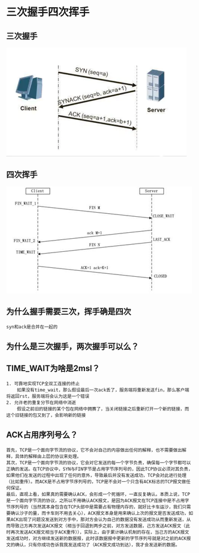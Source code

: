 # 三次握手四次挥手


## 三次握手
![三次握手](_v_images/20200302081154247_704308712.png)

## 四次挥手
![四次挥手](_v_images/20200302081459645_548744059.png)


## 为什么握手需要三次，挥手确是四次
    syn和ack是合并在一起的

## 为什么是三次握手，两次握手可以么？



## TIME_WAIT为啥是2msl？
    1. 可靠地实现TCP全双工连接的终止
        如果没有time_wait，那么假设最后一次ack丢了，服务端将重新发送fin，那么客户端将返回rst，服务端将会认为这是一个错误
    2. 允许老的重复分节在网络中消逝
        假设之前旧的链接的某个包在网络中拥赛了，当关闭链接之后重新打开一个新的链接，而这个旧链接的包又到了，会影响新的链接


## ACK占用序列号么？
    首先，TCP是一个面向字节流的协议，它不会对自己的内容做出任何的解释，也不需要做出解释，具体的解释由上层的协议来处理。
    其次，TCP是一个面向字节流的协议，它会对它发送的每一个字节负责，确保每一个字节都可以正确的发送。在TCP协议中，SYN与FIN字节是占用字节序列号的，因此TCP协议必须对其负责，如果他们在发送的过程中出现了任何的意外，导致最后并没有发送成功，TCP会对此进行处理（比如重传）。而ACK是不占用字节序列号的，TCP是不会对一个只含有ACK标志的TCP报文做任何保证。
    最后，直观上看，如果真的需要确认ACK，会形成一个死循环，一直反复确认。本质上说，TCP是一个面向字节流的协议，之所以不用确认ACK报文，是因为ACK报文在TCP连接中是不占用字节序列号的（当然其本身包含在TCP头部中是需要占有物理内存的，就好比卡车运沙，我们只需要确认沙子的量，而卡车则不用去关心），ACK报文本身是用来确认上次的报文是否发送成功，如果ACK出现了问题没发送到对方手中，那对方会认为自己的数据没有发送成功从而重新发送，从而导致己方再次发送ACK报文（相当于回退到两步之前，对方发送数据，己方发送ACK报文（此时再次发送ACK报文相当于ACK重传）），实际上，由于累计确认机制的存在，当己方的ACK报文发送成功时，对方继续发送新的数据报，此时该数据报中更新的字节序列号就是对之前的ACK报文的确认，只有你成功告诉我我发送成功了（ACK报文成功到达），我才会发送新的数据。